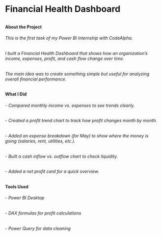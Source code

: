 #  **Financial Health Dashboard**  





###### 

####  **About the Project**  

###### This is the first task of my Power BI internship with CodeAlpha.  

###### I built a Financial Health Dashboard that shows how an organization’s income, expenses, profit, and cash flow change over time.  

###### The main idea was to create something simple but useful for analyzing overall financial performance.  

###### 

#### **What I Did**  

###### \- Compared monthly income vs. expenses to see trends clearly.  

###### \- Created a profit trend chart to track how profit changes month by month.  

###### \- Added an expense breakdown (for May) to show where the money is going (salaries, rent, utilities, etc.).  

###### \- Built a cash inflow vs. outflow chart to check liquidity.  

###### \- Added a net profit card for a quick overview.  

###### 

#### **Tools Used**  

###### \- Power BI Desktop  

###### \- DAX formulas for profit calculations  

###### \- Power Query for data cleaning  

###### 




